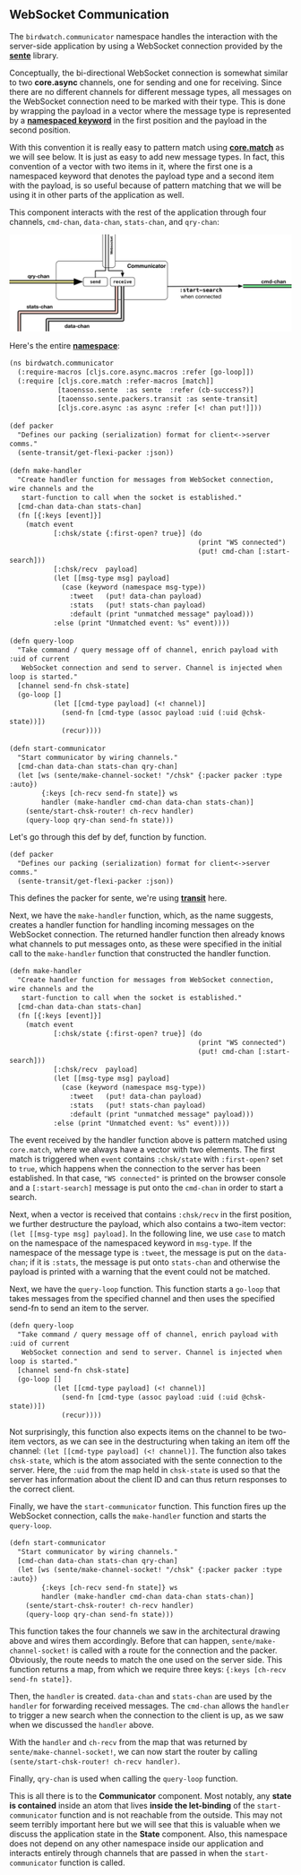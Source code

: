 ## WebSocket Communication 

The ````birdwatch.communicator```` namespace handles the interaction with the server-side application by using a WebSocket connection provided by the **[sente](https://github.com/ptaoussanis/sente)** library.

Conceptually, the bi-directional WebSocket connection is somewhat similar to two **core.async** channels, one for sending and one for receiving. Since there are no different channels for different message types, all messages on the WebSocket connection need to be marked with their type. This is done by wrapping the payload in a vector where the message type is represented by a **[namespaced keyword](https://clojuredocs.org/clojure.core/keyword)** in the first position and the payload in the second position. 

With this convention it is really easy to pattern match using **[core.match](https://github.com/clojure/core.match)** as we will see below. It is just as easy to add new message types. In fact, this convention of a vector with two items in it, where the first one is a namespaced keyword that denotes the payload type and a second item with the payload, is so useful because of pattern matching that we will be using it in other parts of the application as well.

This component interacts with the rest of the application through four channels, ````cmd-chan````, ````data-chan````, ````stats-chan````, and ````qry-chan````:

![](images/client-communicator.png)

Here's the entire **[namespace](https://github.com/matthiasn/BirdWatch/blob/54a03b1a5d1324075ca4e75451a2bc752a2ab9e3/Clojure-Websockets/MainApp/src/cljs/birdwatch/communicator.cljs)**:

~~~
(ns birdwatch.communicator
  (:require-macros [cljs.core.async.macros :refer [go-loop]])
  (:require [cljs.core.match :refer-macros [match]]
            [taoensso.sente  :as sente  :refer (cb-success?)]
            [taoensso.sente.packers.transit :as sente-transit]
            [cljs.core.async :as async :refer [<! chan put!]]))

(def packer
  "Defines our packing (serialization) format for client<->server comms."
  (sente-transit/get-flexi-packer :json))

(defn make-handler
  "Create handler function for messages from WebSocket connection, wire channels and the
   start-function to call when the socket is established."
  [cmd-chan data-chan stats-chan]
  (fn [{:keys [event]}]
    (match event
           [:chsk/state {:first-open? true}] (do
                                               (print "WS connected")
                                               (put! cmd-chan [:start-search]))
           [:chsk/recv  payload]
           (let [[msg-type msg] payload]
             (case (keyword (namespace msg-type))
               :tweet   (put! data-chan payload)
               :stats   (put! stats-chan payload)
               :default (print "unmatched message" payload)))
           :else (print "Unmatched event: %s" event))))

(defn query-loop
  "Take command / query message off of channel, enrich payload with :uid of current
   WebSocket connection and send to server. Channel is injected when loop is started."
  [channel send-fn chsk-state]
  (go-loop []
           (let [[cmd-type payload] (<! channel)]
             (send-fn [cmd-type (assoc payload :uid (:uid @chsk-state))])
             (recur))))

(defn start-communicator
  "Start communicator by wiring channels."
  [cmd-chan data-chan stats-chan qry-chan]
  (let [ws (sente/make-channel-socket! "/chsk" {:packer packer :type :auto})
        {:keys [ch-recv send-fn state]} ws
        handler (make-handler cmd-chan data-chan stats-chan)]
    (sente/start-chsk-router! ch-recv handler)
    (query-loop qry-chan send-fn state)))
~~~

Let's go through this def by def, function by function.

~~~
(def packer
  "Defines our packing (serialization) format for client<->server comms."
  (sente-transit/get-flexi-packer :json))
~~~

This defines the packer for sente, we're using **[transit](http://blog.cognitect.com/blog/2014/7/22/transit)** here. 

Next, we have the ````make-handler```` function, which, as the name suggests, creates a handler function for handling incoming messages on the WebSocket connection. The returned handler function then already knows what channels to put messages onto, as these were specified in the initial call to the ````make-handler```` function that constructed the handler function.

~~~
(defn make-handler
  "Create handler function for messages from WebSocket connection, wire channels and the
   start-function to call when the socket is established."
  [cmd-chan data-chan stats-chan]
  (fn [{:keys [event]}]
    (match event
           [:chsk/state {:first-open? true}] (do
                                               (print "WS connected")
                                               (put! cmd-chan [:start-search]))
           [:chsk/recv  payload]
           (let [[msg-type msg] payload]
             (case (keyword (namespace msg-type))
               :tweet   (put! data-chan payload)
               :stats   (put! stats-chan payload)
               :default (print "unmatched message" payload)))
           :else (print "Unmatched event: %s" event))))
~~~

The event received by the handler function above is pattern matched using ````core.match````, where we always have a vector with two elements. The first match is triggered when ````event```` contains ````:chsk/state```` with ````:first-open?```` set to ````true````, which happens when the connection to the server has been established. In that case, ````"WS connected"```` is printed on the browser console and a ````[:start-search]```` message is put onto the ````cmd-chan```` in order to start a search.

Next, when a vector is received that contains ````:chsk/recv```` in the first position, we further destructure the payload, which also contains a two-item vector: ````(let [[msg-type msg] payload]````. In the following line, we use ````case```` to match on the namespace of the namespaced keyword in ````msg-type````. If the namespace of the message type is ````:tweet````, the message is put on the ````data-chan````; if it is ````:stats````, the message is put onto ````stats-chan```` and otherwise the payload is printed with a warning that the event could not be matched.

Next, we have the ````query-loop```` function. This function starts a ````go-loop```` that takes messages from the specified channel and then uses the specified send-fn to send an item to the server.

~~~
(defn query-loop
  "Take command / query message off of channel, enrich payload with :uid of current
   WebSocket connection and send to server. Channel is injected when loop is started."
  [channel send-fn chsk-state]
  (go-loop []
           (let [[cmd-type payload] (<! channel)]
             (send-fn [cmd-type (assoc payload :uid (:uid @chsk-state))])
             (recur))))
~~~

Not surprisingly, this function also expects items on the channel to be two-item vectors, as we can see in the destructuring when taking an item off the channel: ````(let [[cmd-type payload] (<! channel)]````. The function also takes ````chsk-state````, which is the atom associated with the sente connection to the server. Here, the ````:uid```` from the map held in ````chsk-state```` is used so that the server has information about the client ID and can thus return responses to the correct client. 

Finally, we have the ````start-communicator```` function. This function fires up the WebSocket connection, calls the ````make-handler```` function and starts the ````query-loop````.

~~~
(defn start-communicator
  "Start communicator by wiring channels."
  [cmd-chan data-chan stats-chan qry-chan]
  (let [ws (sente/make-channel-socket! "/chsk" {:packer packer :type :auto})
        {:keys [ch-recv send-fn state]} ws
        handler (make-handler cmd-chan data-chan stats-chan)]
    (sente/start-chsk-router! ch-recv handler)
    (query-loop qry-chan send-fn state)))
~~~

This function takes the four channels we saw in the architectural drawing above and wires them accordingly. Before that can happen, ````sente/make-channel-socket!```` is called with a route for the connection and the packer. Obviously, the route needs to match the one used on the server side. This function returns a map, from which we require three keys: ````{:keys [ch-recv send-fn state]}````. 

Then, the ````handler```` is created. ````data-chan```` and ````stats-chan```` are used by the ````handler```` for forwarding received messages. The ````cmd-chan```` allows the ````handler```` to trigger a new search when the connection to the client is up, as we saw when we discussed the ````handler```` above. 

With the ````handler```` and ````ch-recv```` from the map that was returned by ````sente/make-channel-socket!````, we can now start the router by calling ````(sente/start-chsk-router! ch-recv handler)````.

Finally, ````qry-chan```` is used when calling the ````query-loop```` function.

This is all there is to the **Communicator** component. Most notably, any **state is contained** inside an atom that lives **inside the let-binding** of the ````start-communicator```` function and is not reachable from the outside. This may not seem terribly important here but we will see that this is valuable when we discuss the application state in the **State** component. Also, this namespace does not depend on any other namespace inside our application and interacts entirely through channels that are passed in when the ````start-communicator```` function is called.
